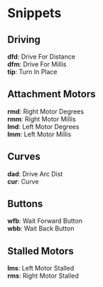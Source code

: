 # Snippets

## Driving

**dfd**: Drive For Distance  
**dfm**: Drive For Millis  
**tip**: Turn In Place


## Attachment Motors

**rmd**: Right Motor Degrees  
**rmm**: Right Motor Millis  
**lmd**: Left Motor Degrees  
**lmm**: Left Motor Millis


## Curves

**dad**: Drive Arc Dist  
**cur**: Curve


## Buttons

**wfb**: Wait Forward Button  
**wbb**: Wait Back Button


## Stalled Motors

**lms**: Left Motor Stalled  
**rms**: Right Motor Stalled
